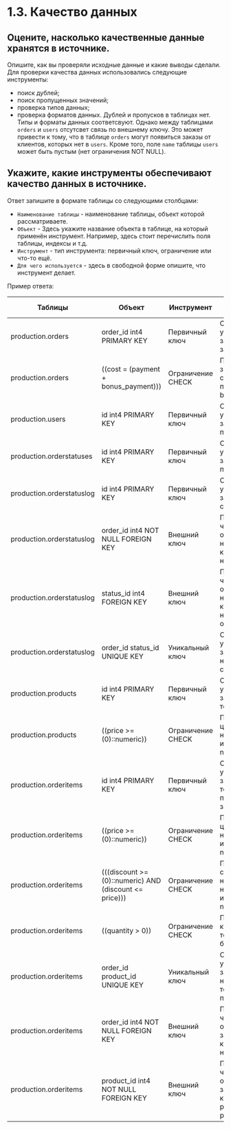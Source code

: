 # 1.3. Качество данных

## Оцените, насколько качественные данные хранятся в источнике.
Опишите, как вы проверяли исходные данные и какие выводы сделали.
Для проверки качества данных использовались следующие инструменты:
* поиск дублей;
* поиск пропущенных значений;
* проверка типов данных;
* проверка форматов данных.
Дублей и пропусков в таблицах нет. Типы и форматы данных соответсвуют. 
Однако между таблицами `orders` и `users` отсутсвет связь по внешнему ключу. Это может привести к тому, что в таблице `orders` могут появиться заказы от клиентов, которых нет в `users`.
Кроме того, поле `name` таблицы `users` может быть пустым (нет ограничения NOT NULL).

## Укажите, какие инструменты обеспечивают качество данных в источнике.
Ответ запишите в формате таблицы со следующими столбцами:
- `Наименование таблицы` - наименование таблицы, объект которой рассматриваете.
- `Объект` - Здесь укажите название объекта в таблице, на который применён инструмент. Например, здесь стоит перечислить поля таблицы, индексы и т.д.
- `Инструмент` - тип инструмента: первичный ключ, ограничение или что-то ещё.
- `Для чего используется` - здесь в свободной форме опишите, что инструмент делает.

Пример ответа:

| Таблицы             | Объект                      | Инструмент      | Для чего используется |
| ------------------- | --------------------------- | --------------- | --------------------- |
| production.orders | order_id int4 PRIMARY KEY | Первичный ключ  | Обеспечивает уникальность записей о заказах |
| production.orders | ((cost = (payment + bonus_payment))) | Ограничение CHECK  | Проверяет, что значение в поле cost равно сумме полей payment и bonus_payment |
| production.users | id int4 PRIMARY KEY | Первичный ключ  | Обеспечивает уникальность записей о пользователях |
| production.orderstatuses | id int4 PRIMARY KEY | Первичный ключ  | Обеспечивает уникальность записей о пользователях |
| production.orderstatuslog | id int4 PRIMARY KEY | Первичный ключ  | Обеспечивает уникальность записей в логе статусов заказов |
| production.orderstatuslog | order_id int4 NOT NULL FOREIGN KEY | Внешний ключ | Проверка на то, что в таблице orderstatuslog нет заказов, у которых order_id нет в orders |
| production.orderstatuslog | status_id int4  FOREIGN KEY | Внешний ключ | Проверка на то, что в таблице orderstatuslog нет заказов, у которых status_id нет в orderstatuses |
| production.orderstatuslog | order_id status_id UNIQUE KEY | Уникальный ключ  | Обеспечивает уникальность записей в связке номер заказа/статус заказа |
| production.products | id int4  PRIMARY KEY | Первичный ключ  | Обеспечивает уникальность записей о товарах |
| production.products | ((price >= (0)::numeric)) | Ограничение CHECK | Проверяет, что цена неотрицательная и с типом numeric |
| production.orderitems | id int4 PRIMARY KEY | Первичный ключ  | Обеспечивает уникальность записей о товарных позициях в заказе |
| production.orderitems | ((price >= (0)::numeric)) | Ограничение CHECK | Проверяет, что цена неотрицательная и с типом numeric |
| production.orderitems | (((discount >= (0)::numeric) AND (discount <= price))) | Ограничение CHECK | Проверяет, что скидка неотрицательная, не больше цены и с типом numeric |
| production.orderitems | ((quantity > 0)) | Ограничение CHECK | Проверяет, количество товара в заказе больше 0 |
| production.orderitems | order_id product_id UNIQUE KEY | Уникальный ключ  | Обеспечивает уникальность записей в связке номер заказа/товарная позиция |
| production.orderitems | order_id int4 NOT NULL FOREIGN KEY | Внешний ключ | Проверка на то, что в таблице orderitems нет заказов, у которых order_id нет в orders |
| production.orderitems | product_id int4 NOT NULL FOREIGN KEY | Внешний ключ | Проверка на то, что в таблице orderitems нет заказов, у которых product_id нет в products |
